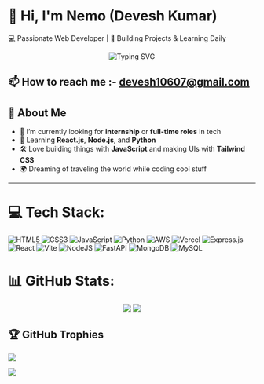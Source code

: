 # 👋 Hi, I'm Nemo (Devesh Kumar)

💻 Passionate Web Developer | 🚀 Building Projects & Learning Daily


<div align="center">
  <img src="https://readme-typing-svg.herokuapp.com?font=Fira+Code&weight=500&pause=1000&color=61DAFB&center=true&vCenter=true&width=435&lines=Frontend+Dev+%7C+React+Enthusiast;Learning+Daily;Open+To+Work;" alt="Typing SVG" />
</div>

📫 How to reach me :- devesh10607@gmail.com
---

## 🧠 About Me

- 💼 I’m currently looking for **internship** or **full-time roles** in tech
- 🌱 Learning **React.js**, **Node.js**, and **Python**
- 🛠️ Love building things with **JavaScript** and making UIs with **Tailwind CSS**
- 🌍 Dreaming of traveling the world while coding cool stuff

---




# 💻 Tech Stack:
![HTML5](https://img.shields.io/badge/html5-%23E34F26.svg?style=for-the-badge&logo=html5&logoColor=white) ![CSS3](https://img.shields.io/badge/css3-%231572B6.svg?style=for-the-badge&logo=css3&logoColor=white) ![JavaScript](https://img.shields.io/badge/javascript-%23323330.svg?style=for-the-badge&logo=javascript&logoColor=%23F7DF1E) ![Python](https://img.shields.io/badge/python-3670A0?style=for-the-badge&logo=python&logoColor=ffdd54) ![AWS](https://img.shields.io/badge/AWS-%23FF9900.svg?style=for-the-badge&logo=amazon-aws&logoColor=white) ![Vercel](https://img.shields.io/badge/vercel-%23000000.svg?style=for-the-badge&logo=vercel&logoColor=white) ![Express.js](https://img.shields.io/badge/express.js-%23404d59.svg?style=for-the-badge&logo=express&logoColor=%2361DAFB) ![React](https://img.shields.io/badge/react-%2320232a.svg?style=for-the-badge&logo=react&logoColor=%2361DAFB) ![Vite](https://img.shields.io/badge/vite-%23646CFF.svg?style=for-the-badge&logo=vite&logoColor=white) ![NodeJS](https://img.shields.io/badge/node.js-6DA55F?style=for-the-badge&logo=node.js&logoColor=white) ![FastAPI](https://img.shields.io/badge/FastAPI-005571?style=for-the-badge&logo=fastapi) ![MongoDB](https://img.shields.io/badge/MongoDB-%234ea94b.svg?style=for-the-badge&logo=mongodb&logoColor=white) ![MySQL](https://img.shields.io/badge/mysql-4479A1.svg?style=for-the-badge&logo=mysql&logoColor=white)
# 📊 GitHub Stats:

<div align="center">
  <img src="https://github-readme-stats.vercel.app/api?username=Devesh-NEMO&show_icons=true&theme=react&hide=contribs&count_private=true" />
  <img src="https://github-readme-streak-stats.herokuapp.com/?user=Devesh-NEMO&theme=react" />
</div>


## 🏆 GitHub Trophies
![](https://github-profile-trophy.vercel.app/?username=Devesh-nemo&theme=radical&no-frame=false&no-bg=true&margin-w=4)


[![](https://visitcount.itsvg.in/api?id=Devesh-nemo&icon=0&color=0)](https://visitcount.itsvg.in)

<!-- Proudly created with GPRM ( https://gprm.itsvg.in ) -->
